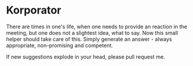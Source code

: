 # Korporator
There are times in one's life, when one needs to provide an reaction in the meeting, but one does not a slightest idea, what to say. Now this small helper should take care of this. Simply generate an answer - always appropriate, non-promising and competent.

 If new suggestions explode in your head, please pull request me.
